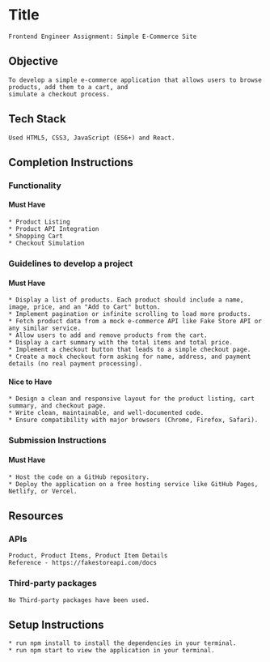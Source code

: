 # Title

    Frontend Engineer Assignment: Simple E-Commerce Site

## Objective

    To develop a simple e-commerce application that allows users to browse products, add them to a cart, and
    simulate a checkout process.

## Tech Stack

    Used HTML5, CSS3, JavaScript (ES6+) and React.

## Completion Instructions

### Functionality

#### Must Have

    * Product Listing
    * Product API Integration
    * Shopping Cart
    * Checkout Simulation


### Guidelines to develop a project

#### Must Have

    * Display a list of products. Each product should include a name, image, price, and an "Add to Cart" button.
    * Implement pagination or infinite scrolling to load more products.
    * Fetch product data from a mock e-commerce API like Fake Store API or any similar service.
    * Allow users to add and remove products from the cart.
    * Display a cart summary with the total items and total price.
    * Implement a checkout button that leads to a simple checkout page.
    * Create a mock checkout form asking for name, address, and payment details (no real payment processing).

#### Nice to Have

    * Design a clean and responsive layout for the product listing, cart summary, and checkout page.
    * Write clean, maintainable, and well-documented code.
    * Ensure compatibility with major browsers (Chrome, Firefox, Safari).

### Submission Instructions

#### Must Have

    * Host the code on a GitHub repository.
    * Deploy the application on a free hosting service like GitHub Pages, Netlify, or Vercel.

## Resources

### APIs
    Product, Product Items, Product Item Details
    Reference - https://fakestoreapi.com/docs

### Third-party packages

    No Third-party packages have been used.

## Setup Instructions
    * run npm install to install the dependencies in your terminal.
    * run npm start to view the application in your terminal.
